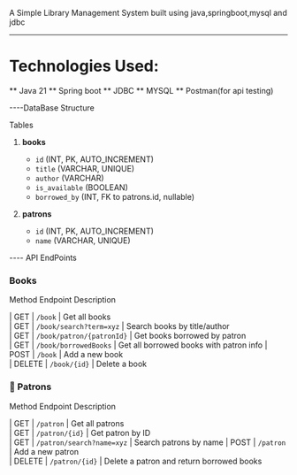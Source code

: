 A Simple Library Management System built using java,springboot,mysql and jdbc

----
# Technologies Used:
** Java 21
** Spring boot
** JDBC
** MYSQL
** Postman(for api testing)


----DataBase Structure

Tables

1. **books**
   - `id` (INT, PK, AUTO_INCREMENT)
   - `title` (VARCHAR, UNIQUE)
   - `author` (VARCHAR)
   - `is_available` (BOOLEAN)
   - `borrowed_by` (INT, FK to patrons.id, nullable)

2. **patrons**
   - `id` (INT, PK, AUTO_INCREMENT)
   - `name` (VARCHAR, UNIQUE)

---- API EndPoints

### Books
Method          Endpoint                  Description                      

| GET    | `/book`                   | Get all books                    
| GET    | `/book/search?term=xyz`   | Search books by title/author     
| GET    | `/book/patron/{patronId}` | Get books borrowed by patron     
| GET    | `/book/borrowedBooks`     | Get all borrowed books with patron info 
| POST   | `/book`                   | Add a new book                   
| DELETE | `/book/{id}`              | Delete a book                    


### 👤 Patrons
 Method      Endpoint                   Description                    

| GET    | `/patron`                   | Get all patrons                 
| GET    | `/patron/{id}`              | Get patron by ID                
| GET    | `/patron/search?name=xyz`   |   Search patrons by name
| POST   | `/patron`                   | Add a new patron                
| DELETE | `/patron/{id}`              | Delete a patron and return borrowed books 

